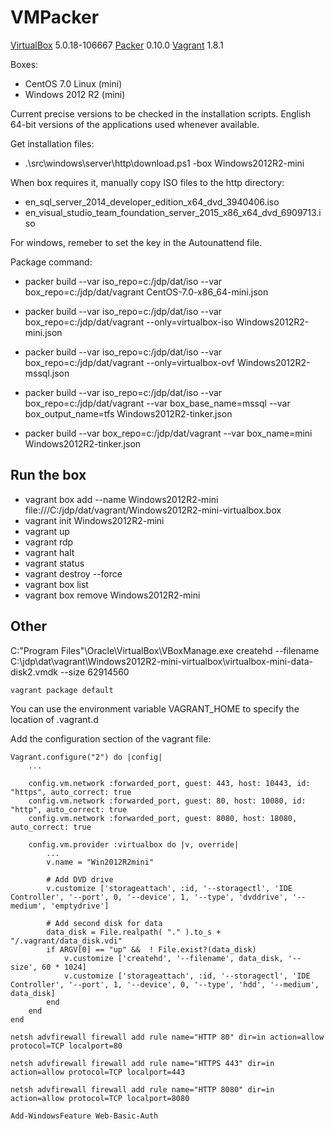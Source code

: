 VMPacker
========

[VirtualBox](http://virtualbox.org) 5.0.18-106667
[Packer](http://packer.io) 0.10.0
[Vagrant](http://vagrantup.com) 1.8.1

Boxes:

* CentOS 7.0 Linux (mini)
* Windows 2012 R2 (mini)

Current precise versions to be checked in the installation scripts.
English 64-bit versions of the applications used whenever available.

Get installation files:

* .\src\windows\server\http\download.ps1 -box Windows2012R2-mini

When box requires it, manually copy ISO files to the http directory:

* en_sql_server_2014_developer_edition_x64_dvd_3940406.iso
* en_visual_studio_team_foundation_server_2015_x86_x64_dvd_6909713.iso

For windows, remeber to set the key in the Autounattend file.

Package command:

* packer build --var iso_repo=c:/jdp/dat/iso --var box_repo=c:/jdp/dat/vagrant CentOS-7.0-x86_64-mini.json
* packer build --var iso_repo=c:/jdp/dat/iso --var box_repo=c:/jdp/dat/vagrant --only=virtualbox-iso Windows2012R2-mini.json
* packer build --var iso_repo=c:/jdp/dat/iso --var box_repo=c:/jdp/dat/vagrant --only=virtualbox-ovf Windows2012R2-mssql.json
* packer build --var iso_repo=c:/jdp/dat/iso --var box_repo=c:/jdp/dat/vagrant --var box_base_name=mssql --var box_output_name=tfs Windows2012R2-tinker.json

* packer build --var box_repo=c:/jdp/dat/vagrant --var box_name=mini Windows2012R2-tinker.json


Run the box
---

* vagrant box add --name Windows2012R2-mini file:///C:/jdp/dat/vagrant/Windows2012R2-mini-virtualbox.box
* vagrant init Windows2012R2-mini
* vagrant up
* vagrant rdp
* vagrant halt
* vagrant status
* vagrant destroy --force
* vagrant box list
* vagrant box remove Windows2012R2-mini


Other
---

C:\"Program Files"\Oracle\VirtualBox\VBoxManage.exe createhd --filename C:\jdp\dat\vagrant\Windows2012R2-mini-virtualbox\virtualbox-mini-data-disk2.vmdk --size 62914560

```
vagrant package default
```

You can use the environment variable VAGRANT_HOME to specify the location of .vagrant.d

Add the configuration section of the vagrant file:

```
Vagrant.configure("2") do |config|
    ...

    config.vm.network :forwarded_port, guest: 443, host: 10443, id: "https", auto_correct: true
    config.vm.network :forwarded_port, guest: 80, host: 10080, id: "http", auto_correct: true
    config.vm.network :forwarded_port, guest: 8080, host: 18080, auto_correct: true

    config.vm.provider :virtualbox do |v, override|
        ...
        v.name = "Win2012R2mini"

        # Add DVD drive
        v.customize ['storageattach', :id, '--storagectl', 'IDE Controller', '--port', 0, '--device', 1, '--type', 'dvddrive', '--medium', 'emptydrive']

        # Add second disk for data
        data_disk = File.realpath( "." ).to_s + "/.vagrant/data_disk.vdi"
        if ARGV[0] == "up" &&  ! File.exist?(data_disk)
            v.customize ['createhd', '--filename', data_disk, '--size', 60 * 1024]
            v.customize ['storageattach', :id, '--storagectl', 'IDE Controller', '--port', 1, '--device', 0, '--type', 'hdd', '--medium', data_disk]
        end
    end
end
```

```
netsh advfirewall firewall add rule name="HTTP 80" dir=in action=allow protocol=TCP localport=80

netsh advfirewall firewall add rule name="HTTPS 443" dir=in action=allow protocol=TCP localport=443

netsh advfirewall firewall add rule name="HTTP 8080" dir=in action=allow protocol=TCP localport=8080

Add-WindowsFeature Web-Basic-Auth
```
